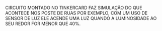 CIRCUITO MONTADO NO TINKERCARD FAZ SIMULAÇÃO DO QUE ACONTECE NOS POSTE DE RUAS POR EXEMPLO, COM UM USO DE SENSOR DE LUZ ELE ACENDE UMA LUZ QUANDO A LUMINOSIDADE
AO SEU REDOR FOR MENOR QUE 40%.
